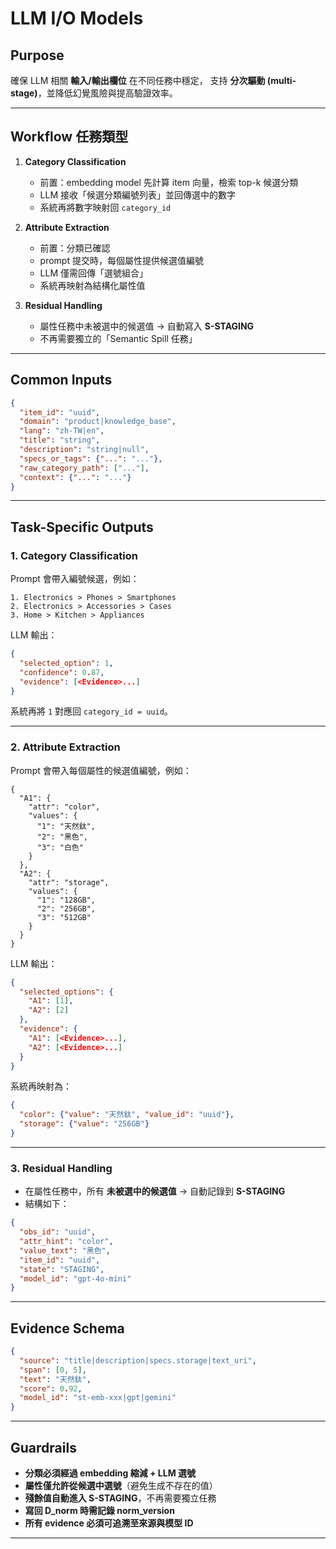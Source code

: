 # LLM I/O Models

## Purpose

確保 LLM 相關 **輸入/輸出欄位** 在不同任務中穩定，
支持 **分次驅動 (multi-stage)**，並降低幻覺風險與提高驗證效率。

---

## Workflow 任務類型

1. **Category Classification**

   * 前置：embedding model 先計算 item 向量，檢索 top-k 候選分類
   * LLM 接收「候選分類編號列表」並回傳選中的數字
   * 系統再將數字映射回 `category_id`

2. **Attribute Extraction**

   * 前置：分類已確認
   * prompt 提交時，每個屬性提供候選值編號
   * LLM 僅需回傳「選號組合」
   * 系統再映射為結構化屬性值

3. **Residual Handling**

   * 屬性任務中未被選中的候選值 → 自動寫入 **S-STAGING**
   * 不再需要獨立的「Semantic Spill 任務」

---

## Common Inputs

```json
{
  "item_id": "uuid",
  "domain": "product|knowledge_base",
  "lang": "zh-TW|en",
  "title": "string",
  "description": "string|null",
  "specs_or_tags": {"...": "..."},
  "raw_category_path": ["..."],
  "context": {"...": "..."}
}
```

---

## Task-Specific Outputs

### 1. Category Classification

Prompt 會帶入編號候選，例如：

```
1. Electronics > Phones > Smartphones
2. Electronics > Accessories > Cases
3. Home > Kitchen > Appliances
```

LLM 輸出：

```json
{
  "selected_option": 1,
  "confidence": 0.87,
  "evidence": [<Evidence>...]
}
```

系統再將 `1` 對應回 `category_id = uuid`。

---

### 2. Attribute Extraction

Prompt 會帶入每個屬性的候選值編號，例如：

```
{
  "A1": {
    "attr": "color",
    "values": {
      "1": "天然鈦",
      "2": "黑色",
      "3": "白色"
    }
  },
  "A2": {
    "attr": "storage",
    "values": {
      "1": "128GB",
      "2": "256GB",
      "3": "512GB"
    }
  }
}
```

LLM 輸出：

```json
{
  "selected_options": {
    "A1": [1], 
    "A2": [2] 
  },
  "evidence": {
    "A1": [<Evidence>...],
    "A2": [<Evidence>...]
  }
}
```

系統再映射為：

```json
{
  "color": {"value": "天然鈦", "value_id": "uuid"},
  "storage": {"value": "256GB"}
}
```

---

### 3. Residual Handling

* 在屬性任務中，所有 **未被選中的候選值** → 自動記錄到 **S-STAGING**
* 結構如下：

```json
{
  "obs_id": "uuid",
  "attr_hint": "color",
  "value_text": "黑色",
  "item_id": "uuid",
  "state": "STAGING",
  "model_id": "gpt-4o-mini"
}
```

---

## Evidence Schema

```json
{
  "source": "title|description|specs.storage|text_uri",
  "span": [0, 5],
  "text": "天然鈦",
  "score": 0.92,
  "model_id": "st-emb-xxx|gpt|gemini"
}
```

---

## Guardrails

* **分類必須經過 embedding 縮減 + LLM 選號**
* **屬性僅允許從候選中選號**（避免生成不存在的值）
* **殘餘值自動進入 S-STAGING**，不再需要獨立任務
* **寫回 D\_norm 時需記錄 norm\_version**
* **所有 evidence 必須可追溯至來源與模型 ID**

---